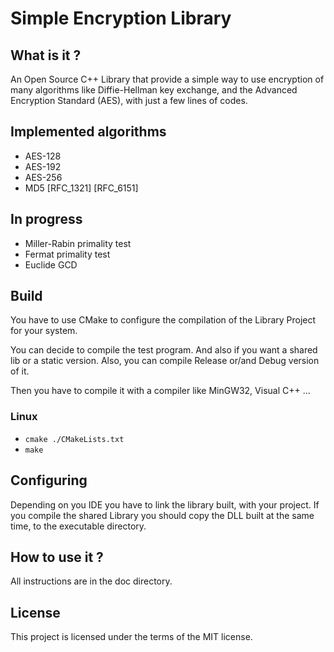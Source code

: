 Simple Encryption Library
=========================

What is it ?
------------

An Open Source C++ Library that provide a simple way to use encryption of many algorithms like Diffie-Hellman
key exchange, and the Advanced Encryption Standard (AES), with just a few lines of codes.

Implemented algorithms
----------------------

* AES-128
* AES-192
* AES-256
* MD5 [RFC_1321] [RFC_6151]

In progress
-----------

* Miller-Rabin primality test
* Fermat primality test
* Euclide GCD

Build
-----

You have to use CMake to configure the compilation of the Library Project for your system.

You can decide to compile the test program. And also if you want a shared lib or a static version.
Also, you can compile Release or/and Debug version of it.

Then you have to compile it with a compiler like MinGW32, Visual C++ ...

### Linux

- ``` cmake ./CMakeLists.txt  ```
- ``` make  ```

Configuring
-----------

Depending on you IDE you have to link the library built, with your project. If you compile the shared Library
you should copy the DLL built at the same time, to the executable directory.

How to use it ?
---------------

All instructions are in the doc directory.

License
-------

This project is licensed under the terms of the MIT license.
